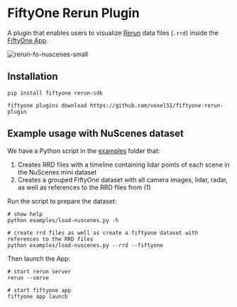 # FiftyOne Rerun Plugin

A plugin that enables users to visualize [Rerun](https://rerun.io/) data files
(`.rrd`) inside the [FiftyOne App](https://docs.voxel51.com/user_guide/app.html).

![rerun-fo-nuscenes-small](https://github.com/user-attachments/assets/d93e86bb-ae59-493b-9028-4b9c677afca9)

## Installation

```shell
pip install fiftyone rerun-sdk

fiftyone plugins download https://github.com/voxel51/fiftyone-rerun-plugin
```

## Example usage with NuScenes dataset

We have a Python script in the [examples](examples/load-nuscenes.py) folder that:
1. Creates RRD files with a timeline containing lidar points of each scene in the NuScenes mini dataset
2. Creates a grouped FiftyOne dataset with all camera images, lidar, radar, as well as references to the RRD files from (1)

Run the script to prepare the dataset:

```shell
# show help
python examples/load-nuscenes.py -h

# create rrd files as well as create a fiftyone dataset with references to the RRD files
python examples/load-nuscenes.py --rrd --fiftyone
```

Then launch the App:

```shell
# start rerun server
rerun --serve

# start fiftyone app
fiftyone app launch
```
